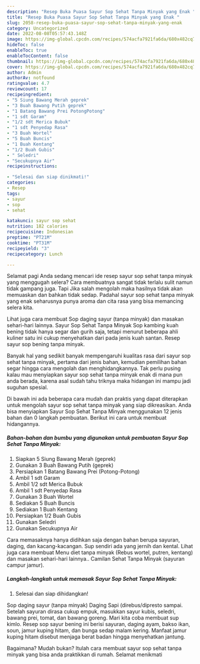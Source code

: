 ```yaml
---
description: "Resep Buka Puasa Sayur Sop Sehat Tanpa Minyak yang Enak "
title: "Resep Buka Puasa Sayur Sop Sehat Tanpa Minyak yang Enak "
slug: 2058-resep-buka-puasa-sayur-sop-sehat-tanpa-minyak-yang-enak
category: Uncategorized
date: 2022-08-08T05:57:43.148Z
image: https://img-global.cpcdn.com/recipes/574acfa7921fa6da/680x482cq70/sayur-sop-sehat-tanpa-minyak-foto-resep-utama.jpg
hideToc: false
enableToc: true
enableTocContent: false
thumbnail: https://img-global.cpcdn.com/recipes/574acfa7921fa6da/680x482cq70/sayur-sop-sehat-tanpa-minyak-foto-resep-utama.jpg
cover: https://img-global.cpcdn.com/recipes/574acfa7921fa6da/680x482cq70/sayur-sop-sehat-tanpa-minyak-foto-resep-utama.jpg
author: Admin
authorAv: notfound
ratingvalue: 4.7
reviewcount: 17
recipeingredient:
- "5 Siung Bawang Merah geprek"
- "3 Buah Bawang Putih geprek"
- "1 Batang Bawang Prei PotongPotong"
- "1 sdt Garam"
- "1/2 sdt Merica Bubuk"
- "1 sdt Penyedap Rasa"
- "3 Buah Wortel"
- "5 Buah Buncis"
- "1 Buah Kentang"
- "1/2 Buah Gubis"
- " Seledri"
- "Secukupnya Air"
recipeinstructions:

- "Selesai dan siap dinikmati!"
categories:
- Resep
tags:
- sayur
- sop
- sehat

katakunci: sayur sop sehat 
nutrition: 182 calories
recipecuisine: Indonesian
preptime: "PT21M"
cooktime: "PT31M"
recipeyield: "3"
recipecategory: Lunch

---
```



Selamat pagi Anda sedang mencari ide resep sayur sop sehat tanpa minyak yang menggugah selera? Cara membuatnya sangat tidak terlalu sulit namun tidak gampang juga. Tapi Jika salah mengolah maka hasilnya tidak akan memuaskan dan bahkan tidak sedap. Padahal sayur sop sehat tanpa minyak yang enak seharusnya punya aroma dan cita rasa yang bisa memancing selera kita.


Lihat juga cara membuat Sop daging sayur (tanpa minyak) dan masakan sehari-hari lainnya. Sayur Sop Sehat Tanpa Minyak Sop kambing kuah bening tidak hanya segar dan gurih saja, tetapi menurut beberapa ahli kuliner satu ini cukup menyehatkan dari pada jenis kuah santan. Resep sayur sop bening tanpa minyak.

Banyak hal yang sedikit banyak mempengaruhi kualitas rasa dari sayur sop sehat tanpa minyak, pertama dari jenis bahan, kemudian pemilihan bahan segar hingga cara mengolah dan menghidangkannya. Tak perlu pusing kalau mau menyiapkan sayur sop sehat tanpa minyak enak di mana pun anda berada, karena asal sudah tahu triknya maka hidangan ini mampu jadi suguhan spesial.


Di bawah ini ada beberapa cara mudah dan praktis yang dapat diterapkan untuk mengolah sayur sop sehat tanpa minyak yang siap dikreasikan. Anda bisa menyiapkan Sayur Sop Sehat Tanpa Minyak menggunakan 12 jenis bahan dan 0 langkah pembuatan. Berikut ini cara untuk membuat hidangannya.

<!--inarticleads1-->

##### Bahan-bahan dan bumbu yang digunakan untuk pembuatan Sayur Sop Sehat Tanpa Minyak:

1. Siapkan 5 Siung Bawang Merah (geprek)
1. Gunakan 3 Buah Bawang Putih (geprek)
1. Persiapkan 1 Batang Bawang Prei (Potong-Potong)
1. Ambil 1 sdt Garam
1. Ambil 1/2 sdt Merica Bubuk
1. Ambil 1 sdt Penyedap Rasa
1. Gunakan 3 Buah Wortel
1. Sediakan 5 Buah Buncis
1. Sediakan 1 Buah Kentang
1. Persiapkan 1/2 Buah Gubis
1. Gunakan  Seledri
1. Gunakan Secukupnya Air


Cara memasaknya hanya didihkan saja dengan bahan berupa sayuran, daging, dan kacang-kacangan. Sup sendiri ada yang jernih dan kental. Lihat juga cara membuat Menu diet tanpa minyak (Rebus wortel, putren, kentang) dan masakan sehari-hari lainnya.. Camilan Sehat Tanpa Minyak (sayuran campur jamur). 

<!--inarticleads2-->

##### Langkah-langkah untuk memasak Sayur Sop Sehat Tanpa Minyak:


1. Selesai dan siap dihidangkan!

Sop daging sayur (tanpa minyak) Daging Sapi (direbus/dipresto sampai. Setelah sayuran dirasa cukup empuk, masukkan sayur kubis, seledri, bawang prei, tomat, dan bawang goreng. Mari kita coba membuat sup kimlo. Resep sop sayur bening ini berisi sayuran, daging ayam, bakso ikan, soun, jamur kuping hitam, dan bunga sedap malam kering. Manfaat jamur kuping hitam disebut menjaga berat badan hingga menyehatkan jantung. 

Bagaimana? Mudah bukan? Itulah cara membuat sayur sop sehat tanpa minyak yang bisa anda praktikkan di rumah. Selamat menikmati
